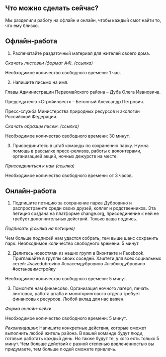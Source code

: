 ##  Что можно сделать сейчас?
Мы разделили работу на офлайн и онлайн, чтобы каждый смог найти то, что ему близко.

##  Офлайн-работа

1. Распечатайте раздаточный материал для жителей своего дома.

_Скачать листовки (формат А4). (ссылка)_

Необходимое количество свободного времени: 1 час.

2. Напишите письмо на имя:

Главы Администрации Первомайского района – Дуба Олега Ивановича.

Председателю «Cтройинвест» –  Бетонный Александр Петрович.

Пресс-служба Министерства природных ресурсов и экологии Российской Федерации.

_Скачать образцы писем. (ссылка)_

Необходимое количество свободного времени: 30 минут.

3. Присоединитесь в штаб команды по сохранению парку. Нужна помощь в рассылке пресс-релизов, работы с волонтерами, организацией акций, ночных дежурств на месте.

_Присоединиться к нам (ссылка)_

Необходимое количество свободного времени: от 3 часов.

##  Онлайн-работа

1. Подпишите петицию за сохранение парка Дубровино и распространите среди своих друзей, коллег и родственников. Эта петиция создана на платформе сhаngе.оrg, присоединение к ней не требует дополнительных действий. Только ваша подпись.

_Подписать (ссылка на петицию)_

Чем больше подписей нам удастся собрать, тем выше шанс сохранить парк.
Необходимое количество свободного времени: 5 минут.

2. Делитесь новостями из наших групп в Вконтакте и Facebook. Приглашайте в группы своих соседей.
Хэштеги для всех социальных сетей: #savedubrovino #спасемдубровино #люблюдубровино #остановимстройку 

Необходимое количество свободного времени: 5 минут.


3. Помогите нам финансово. Организация ночного лагеря, печать листовок, работа штаба и мониторингового отдела требует финансовых ресурсов. Любой вклад для нас важен.

_Форма онлайн-лейки_

Необходимое количество свободного времени: 5 минут.

_Рекомендации_: Напишите конкретные действия, которые сможет выполнить любой житель района. В вашей команде будут люди, готовые работать каждый день. Но также будут те, у кого есть только 5 минут. Чем больше действий с разной степенью вовлеченностью вы придумаете, тем больше людей сможете привлечь.
